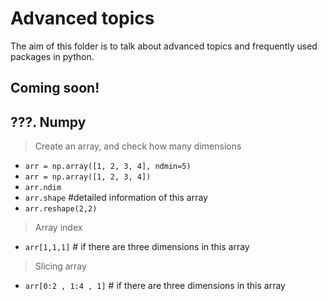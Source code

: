 # Advanced topics

The aim of this folder is to talk about advanced topics and frequently used packages in python. 

## **Coming soon!**


## **???. Numpy**
> Create an array, and check how many dimensions
- `arr = np.array([1, 2, 3, 4], ndmin=5)`
- `arr = np.array([1, 2, 3, 4])`
- `arr.ndim`
- `arr.shape`  #detailed information of this array
- `arr.reshape(2,2)` 

> Array index
- `arr[1,1,1]`  # if there are three dimensions in  this array

> Slicing array
- `arr[0:2 , 1:4 , 1]`  # if there are three dimensions in  this array